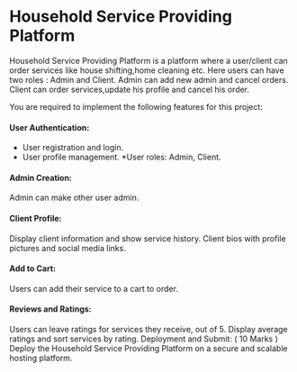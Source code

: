 # Household Service Providing Platform #

Household Service Providing Platform is a platform where a user/client can order services like house shifting,home cleaning etc. Here users can have two roles : Admin and Client. Admin can add new admin and cancel orders. Client can order services,update his profile and cancel his order.


You are required to implement the following features for this project:

#### User Authentication: ####
* User registration and login.
* User profile management.
*User roles: Admin, Client.

#### Admin Creation: ####
Admin can make other user admin.

#### Client Profile: ####
Display client information and show service history.
Client bios with profile pictures and social media links.

#### Add to Cart: ####
Users can add their service to a cart to order.

#### Reviews and Ratings: ####
Users can leave ratings for services they receive, out of 5.
Display average ratings and sort services by rating.
Deployment and Submit: ( 10 Marks )
Deploy the Household Service Providing Platform on a secure and scalable hosting platform.
